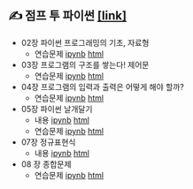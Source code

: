 ## ✍ 점프 투 파이썬 [[link]](https://wikidocs.net/book/1)
+ 02장 파이썬 프로그래밍의 기초, 자료형 
  - 연습문제 [ipynb](https://github.com/kbjung/Jump_to_Python/blob/main/ch02_ex.ipynb) [html](https://kbjung.github.io/Jump_to_Python/ch02_ex.html)
+ 03장 프로그램의 구조를 쌓는다! 제어문
  - 연습문제 [ipynb](https://github.com/kbjung/Jump_to_Python/blob/main/ch03_ex.ipynb) [html](https://kbjung.github.io/Jump_to_Python/ch03_ex.html)
+ 04장 프로그램의 입력과 출력은 어떻게 해야 할까?
  - 연습문제 [ipynb](https://github.com/kbjung/Jump_to_Python/blob/main/ch04_ex.ipynb) [html](https://kbjung.github.io/Jump_to_Python/ch04_ex.html)
+ 05장 파이썬 날개달기
  - 내용 [ipynb](https://github.com/kbjung/Jump_to_Python/blob/main/ch05.ipynb) [html](https://kbjung.github.io/Jump_to_Python/ch05.html)
  - 연습문제 [ipynb](https://github.com/kbjung/Jump_to_Python/blob/main/ch05_ex.ipynb) [html](https://kbjung.github.io/Jump_to_Python/ch05_ex.html)
+ 07장 정규표현식
  - 내용 [ipynb](https://github.com/kbjung/Jump_to_Python/blob/main/ch07.ipynb) [html](https://kbjung.github.io/Jump_to_Python/ch07.html)
+ 08 장 종합문제
  - 연습문제 [ipynb](https://github.com/kbjung/Jump_to_Python/blob/main/ch8_ex.ipynb) [html](https://kbjung.github.io/Jump_to_Python/ch8_ex.html)
